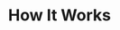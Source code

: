 ---
title: "How It Works"
process_steps:
  - icon: "/img/icon-contact.svg"
    title: "Contact Us"
    description: "Email Trial Consultant Dr Charlotte Rae for more info: "
    email: "Charlotte@sussex4dayweek.co.uk"
  - icon: "/img/icon-meeting.svg"
    title: "Meet for a Chat"
    description: "We'll explain what taking part involves, and would love to hear about your aims and priorities"
  - icon: "/img/icon-trial.svg"
    title: "Run Trial"
    description: "We'll help you prepare for the switch to a 4 day week, and measure what changes"
  - icon: "/img/icon-report.svg"
    title: "Custom Report"
    description: "Once your trial has finished, we'll write a custom report on what changed in your organisation"

registration:
  heading: "Register Here"
  description: "We help employers to trial a shorter working week, and measure the effects on staff wellbeing and work experience. 
      If you’re not yet ready for a shorter working week, the programme also offers the option to take part in productivity training and research without a change to working hours, as a ‘control’ employer.
      Your organisation can be based anywhere in the UK, and doesn't need to be local to Sussex.
      Complete our form below, and we'll send further information about our employer support programme."
  button_text: "REGISTER HERE"
  form_url: "/signup"
---